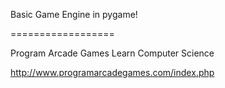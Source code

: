 Basic Game Engine in pygame!

==================

Program Arcade Games 
Learn Computer Science

http://www.programarcadegames.com/index.php

